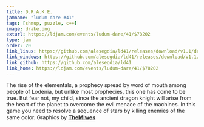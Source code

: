 ```yaml
---
title: D.R.A.K.E.
jamname: "ludum dare #41"
tags: [shmup, puzzle, c++]
image: drake.png
exturl: https://ldjam.com/events/ludum-dare/41/$78202
type: jam
order: 20
link_linux: https://github.com/alesegdia/ld41/releases/download/v1.1/drake-linux.zip
link_windows: https://github.com/alesegdia/ld41/releases/download/v1.1/drake-win32.zip
link_github: https://github.com/alesegdia/ld41
link_home: https://ldjam.com/events/ludum-dare/41/$78202
---
```


The rise of the elementals, a prophecy spread by word of mouth among people of Lodenia, but unlike most prophecies, this one has come to be true. But fear not, my child, since the ancient dragon knight will arise from the heart of the planet to overcome the evil menace of the machines. In this game you need to resolve a sequence of stars by killing enemies of the same color. Graphics by **[TheMiwes](https://www.youtube.com/user/TheMiwes)**
